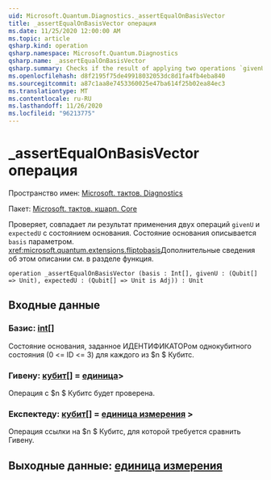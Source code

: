 ```yaml
---
uid: Microsoft.Quantum.Diagnostics._assertEqualOnBasisVector
title: _assertEqualOnBasisVector операция
ms.date: 11/25/2020 12:00:00 AM
ms.topic: article
qsharp.kind: operation
qsharp.namespace: Microsoft.Quantum.Diagnostics
qsharp.name: _assertEqualOnBasisVector
qsharp.summary: Checks if the result of applying two operations `givenU` and `expectedU` to a basis state is the same. The basis state is described by `basis` parameter. See <xref:microsoft.quantum.extensions.fliptobasis> function for more details on this description.
ms.openlocfilehash: d8f2195f75de49918032053dc8d1fa4fb4eba840
ms.sourcegitcommit: a87c1aa8e7453360025e47ba614f25b02ea84ec3
ms.translationtype: MT
ms.contentlocale: ru-RU
ms.lasthandoff: 11/26/2020
ms.locfileid: "96213775"
---
```

# <a name="_assertequalonbasisvector-operation"></a>_assertEqualOnBasisVector операция

Пространство имен: [Microsoft. тактов. Diagnostics](xref:Microsoft.Quantum.Diagnostics)

Пакет: [Microsoft. тактов. кшарп. Core](https://nuget.org/packages/Microsoft.Quantum.QSharp.Core)


Проверяет, совпадает ли результат применения двух операций `givenU` и `expectedU` с состоянием основания. Состояние основания описывается `basis` параметром.
<xref:microsoft.quantum.extensions.fliptobasis>Дополнительные сведения об этом описании см. в разделе функция.

```qsharp
operation _assertEqualOnBasisVector (basis : Int[], givenU : (Qubit[] => Unit), expectedU : (Qubit[] => Unit is Adj)) : Unit
```


## <a name="input"></a>Входные данные

### <a name="basis--int"></a>Базис: [int](xref:microsoft.quantum.lang-ref.int)[]

Состояние основания, заданное ИДЕНТИФИКАТОРом однокубитного состояния (0 <= ID <= 3) для каждого из $n $ Кубитс.


### <a name="givenu--qubit--unit"></a>Гивену: [кубит](xref:microsoft.quantum.lang-ref.qubit)[] = [единица](xref:microsoft.quantum.lang-ref.unit)> 

Операция с $n $ Кубитс будет проверена.


### <a name="expectedu--qubit--unit--is-adj"></a>Експектеду: [кубит](xref:microsoft.quantum.lang-ref.qubit)[] = [единица измерения](xref:microsoft.quantum.lang-ref.unit) >

Операция ссылки на $n $ Кубитс, для которой требуется сравнить Гивену.



## <a name="output--unit"></a>Выходные данные: [единица измерения](xref:microsoft.quantum.lang-ref.unit)

